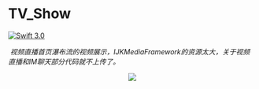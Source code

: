 # TV_Show
[![Swift 3.0](https://img.shields.io/badge/Swift-3.0-orange.svg?style=flat)](https://developer.apple.com/swift/)   
  
  *视频直播首页瀑布流的视频展示，IJKMediaFramework的资源太大，关于视频直播和IM聊天部分代码就不上传了。*
 
 <p align="center"><img src="https://github.com/AHongKong/TV_Show/blob/master/Gif/TV_Show.gif" /></p>
